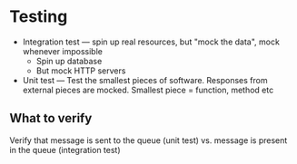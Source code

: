 # Testing

* Integration test — spin up real resources, but "mock the data", mock whenever impossible
  * Spin up database
  * But mock HTTP servers
* Unit test — Test the smallest pieces of software. Responses from external pieces are mocked. Smallest piece = function, method etc

## What to verify

Verify that message is sent to the queue (unit test) vs. message is present in the queue (integration test)
